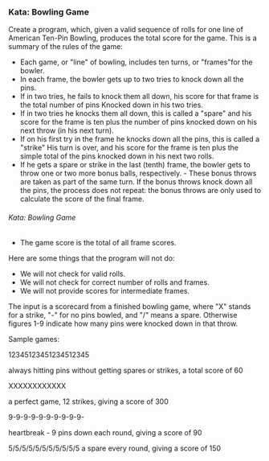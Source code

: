 

### Kata: Bowling Game 

Create a program, which, given a valid sequence of rolls for
one line of American Ten-Pin Bowling, produces the total
score for the game. This is a summary of the rules of the game:

- Each game, or "line" of bowling, includes ten turns, or "frames"for the bowler.
- In each frame, the bowler gets up to two tries to knock down all the pins.
- If in two tries, he fails to knock them all down, his score for that frame is the total number of pins Knocked down in his two tries.
- If in two tries he knocks them all down, this is called a "spare" and his score for the frame is ten plus the number of pins knocked down on his next throw (in his next turn).
- If on his first try in the frame he knocks down all the pins, this is called a "strike" His turn is over, and his score for the frame is ten plus the simple total of the pins knocked down in his next two rolls.
- If he gets a spare or strike in the last (tenth) frame, the bowler gets to throw one or two more bonus balls, respectively. - These bonus throws are taken as part of the same turn. If the bonus throws knock down all the pins, the process does not repeat: the bonus throws are only used to calculate the score of the final frame.



###### Kata: Bowling Game 

- The game score is the total of all frame scores.

Here are some things that the program will not do:

- We will not check for valid rolls.
- We will not check for correct number of rolls and frames.
- We will not provide scores for intermediate frames.

The input is a scorecard from a finished bowling game, where "X" stands for a strike, "-" for no pins bowled, and "/" means a spare. Otherwise figures 1-9 indicate how many pins were knocked down in that throw. 

Sample games:

12345123451234512345

always hitting pins without getting spares or strikes, a total score of 60

XXXXXXXXXXXX

a perfect game, 12 strikes, giving a score of 300

9-9-9-9-9-9-9-9-9-9-

heartbreak - 9 pins down each round, giving a score of 90

5/5/5/5/5/5/5/5/5/5/5
a spare every round, giving a score of 150